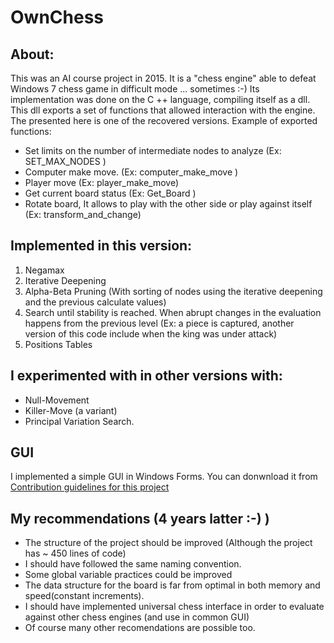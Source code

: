 # OwnChess 
## About:
This was an AI course project in 2015. It is a "chess engine" able to defeat Windows 7 chess game in difficult mode ... sometimes :-)
Its implementation was done on the C ++ language, compiling itself as a dll. This dll exports a set of functions that allowed interaction with the engine. The presented here is one of the recovered versions.
Example of exported functions:
- Set limits on the number of intermediate nodes to analyze (Ex: SET_MAX_NODES )
- Computer make move. (Ex: computer_make_move )
- Player move (Ex: player_make_move)
- Get current board status (Ex: Get_Board )
- Rotate board, It allows to play with the other side or play against itself (Ex: transform_and_change)

## Implemented in this version:
1. Negamax
2. Iterative Deepening
3. Alpha-Beta Pruning (With sorting of nodes using the iterative deepening and the previous calculate values)  
4. Search until stability is reached. When abrupt changes in the evaluation happens from the previous level (Ex: a piece is captured, another version of this code include when the king was under attack)
5. Positions Tables

## I experimented with in other versions with:
 - Null-Movement
 - Killer-Move (a variant)
 - Principal Variation Search.
 
 ## GUI
 I implemented a simple GUI in Windows Forms. You can donwnload it from [Contribution guidelines for this project](bin/)
 
 ## My recommendations (4 years latter :-) )
- The structure of the project should be improved (Although the project has ~ 450 lines of code) 
- I should have followed the same naming convention.
- Some global variable practices could be improved
- The data structure for the board is far from optimal in both memory and speed(constant increments).
- I should have implemented universal chess interface in order to evaluate against other chess engines (and use in common GUI)
- Of course many other recomendations are possible too.
